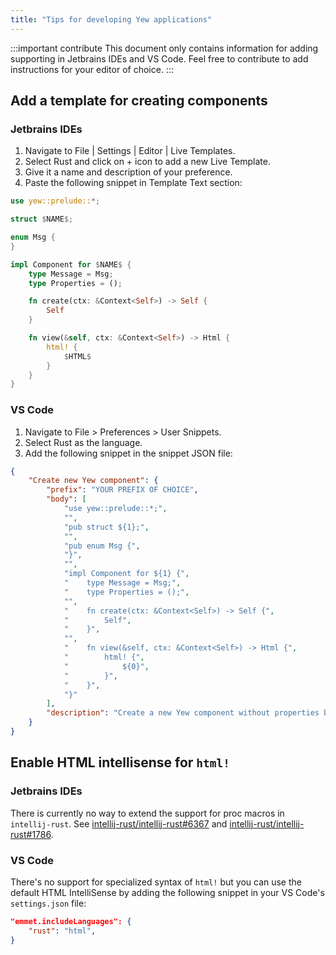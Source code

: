 ```yaml
---
title: "Tips for developing Yew applications"
---
```


:::important contribute
This document only contains information for adding supporting in Jetbrains IDEs and VS Code.
Feel free to contribute to add instructions for your editor of choice. 
:::

## Add a template for creating components

### Jetbrains IDEs

1. Navigate to File | Settings | Editor | Live Templates.
2. Select Rust and click on + icon to add a new Live Template.
3. Give it a name and description of your preference.
4. Paste the following snippet in Template Text section:

```rust ,ignore
use yew::prelude::*;

struct $NAME$;

enum Msg {
}

impl Component for $NAME$ {
    type Message = Msg;
    type Properties = ();

    fn create(ctx: &Context<Self>) -> Self {
        Self
    }

    fn view(&self, ctx: &Context<Self>) -> Html {
        html! {
            $HTML$
        }
    }
}
```

### VS Code

1. Navigate to File > Preferences > User Snippets.
2. Select Rust as the language.
3. Add the following snippet in the snippet JSON file:

```json
{
	"Create new Yew component": {
		"prefix": "YOUR PREFIX OF CHOICE",
		"body": [
			"use yew::prelude::*;",
			"",
			"pub struct ${1};",
			"",
			"pub enum Msg {",
			"}",
			"",
			"impl Component for ${1} {",
			"    type Message = Msg;",
			"    type Properties = ();",
			"",
			"    fn create(ctx: &Context<Self>) -> Self {",
			"        Self",
			"    }",
			"",
			"    fn view(&self, ctx: &Context<Self>) -> Html {",
			"        html! {",
			"            ${0}",
			"        }",
			"    }",
			"}"
		],
		"description": "Create a new Yew component without properties but with a message enum"
	}
}

```

## Enable HTML intellisense for `html!` 

### Jetbrains IDEs

There is currently no way to extend the support for proc macros in `intellij-rust`. See [intellij-rust/intellij-rust#6367](https://github.com/intellij-rust/intellij-rust/issues/6367) and [intellij-rust/intellij-rust#1786](https://github.com/intellij-rust/intellij-rust/issues/1786).

### VS Code

There's no support for specialized syntax of `html!` but you can use the default HTML IntelliSense by adding the following snippet in your VS Code's `settings.json` file:

```json
"emmet.includeLanguages": {
    "rust": "html",
}
```
